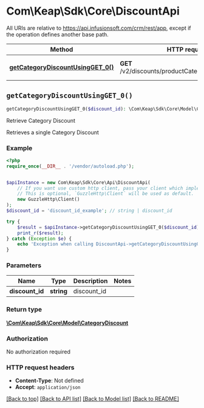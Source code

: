 # Com\Keap\Sdk\Core\DiscountApi

All URIs are relative to https://api.infusionsoft.com/crm/rest/app, except if the operation defines another base path.

| Method | HTTP request | Description |
| ------------- | ------------- | ------------- |
| [**getCategoryDiscountUsingGET_0()**](DiscountApi.md#getCategoryDiscountUsingGET_0) | **GET** /v2/discounts/productCategories/{discount_id} | Retrieve Category Discount |


## `getCategoryDiscountUsingGET_0()`

```php
getCategoryDiscountUsingGET_0($discount_id): \Com\Keap\Sdk\Core\Model\CategoryDiscount
```

Retrieve Category Discount

Retrieves a single Category Discount

### Example

```php
<?php
require_once(__DIR__ . '/vendor/autoload.php');


$apiInstance = new Com\Keap\Sdk\Core\Api\DiscountApi(
    // If you want use custom http client, pass your client which implements `GuzzleHttp\ClientInterface`.
    // This is optional, `GuzzleHttp\Client` will be used as default.
    new GuzzleHttp\Client()
);
$discount_id = 'discount_id_example'; // string | discount_id

try {
    $result = $apiInstance->getCategoryDiscountUsingGET_0($discount_id);
    print_r($result);
} catch (Exception $e) {
    echo 'Exception when calling DiscountApi->getCategoryDiscountUsingGET_0: ', $e->getMessage(), PHP_EOL;
}
```

### Parameters

| Name | Type | Description  | Notes |
| ------------- | ------------- | ------------- | ------------- |
| **discount_id** | **string**| discount_id | |

### Return type

[**\Com\Keap\Sdk\Core\Model\CategoryDiscount**](../Model/CategoryDiscount.md)

### Authorization

No authorization required

### HTTP request headers

- **Content-Type**: Not defined
- **Accept**: `application/json`

[[Back to top]](#) [[Back to API list]](../../README.md#endpoints)
[[Back to Model list]](../../README.md#models)
[[Back to README]](../../README.md)

